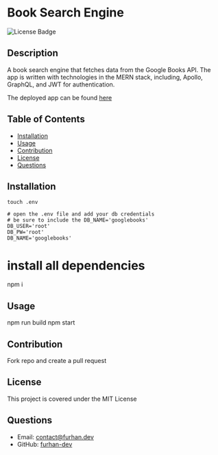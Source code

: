 # Book Search Engine

![License Badge](https://img.shields.io/badge/License-MIT-green)

## Description

A book search engine that fetches data from the Google Books API. The app is written with technologies in the MERN stack, including, Apollo, GraphQL, and JWT for authentication.

The deployed app can be found [here](https://shielded-brushlands-54074.herokuapp.com)

## Table of Contents

* [Installation](#Installation)
* [Usage](#Usage)
* [Contribution](#Contribution)
* [License](#License)
* [Questions](#Questions)

## Installation

```terminal
touch .env

# open the .env file and add your db credentials
# be sure to include the DB_NAME='googlebooks'
DB_USER='root'
DB_PW='root'
DB_NAME='googlebooks'
```

# install all dependencies
npm i

## Usage

npm run build
npm start

## Contribution

Fork repo and create a pull request

## License

This project is covered under the MIT License

## Questions

* Email: [contact@furhan.dev](contact@furhan.dev)
* GitHub: [furhan-dev](https://github.com/furhan-dev)
